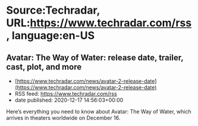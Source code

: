 # Source:Techradar, URL:https://www.techradar.com/rss, language:en-US

## Avatar: The Way of Water: release date, trailer, cast, plot, and more
 - [https://www.techradar.com/news/avatar-2-release-date](https://www.techradar.com/news/avatar-2-release-date)
 - RSS feed: https://www.techradar.com/rss
 - date published: 2020-12-17 14:56:03+00:00

Here’s everything you need to know about Avatar: The Way of Water, which arrives in theaters worldwide on December 16.

